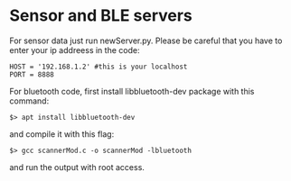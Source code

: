 # Sensor and BLE servers
For sensor data just run newServer.py. 
Please be careful that you have to enter your ip addreess in the code:
```
HOST = '192.168.1.2' #this is your localhost
PORT = 8888
```
For bluetooth code, first install libbluetooth-dev package with this command:
```
$> apt install libbluetooth-dev
```
and compile it with this flag:
```
$> gcc scannerMod.c -o scannerMod -lbluetooth
```
and run the output with root access.